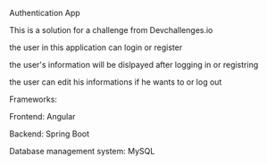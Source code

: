 Authentication App

This is a solution for a challenge from Devchallenges.io


the user in this application can login or register


the user's information will be dislpayed after logging in or registring


the user can edit his informations if he wants to or log out

Frameworks:

Frontend: Angular

Backend: Spring Boot

Database management system: MySQL
